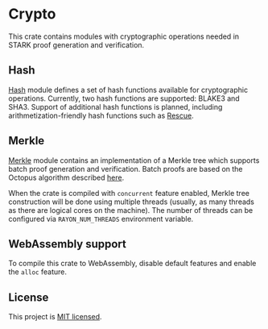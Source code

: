 # Crypto
This crate contains modules with cryptographic operations needed in STARK proof generation and verification.

## Hash
[Hash](src/hash) module defines a set of hash functions available for cryptographic operations. Currently, two hash functions are supported: BLAKE3 and SHA3. Support of additional hash functions is planned, including arithmetization-friendly hash functions such as [Rescue](https://eprint.iacr.org/2020/1143).

## Merkle
[Merkle](src/merkle) module contains an implementation of a Merkle tree which supports batch proof generation and verification. Batch proofs are based on the Octopus algorithm described [here](https://eprint.iacr.org/2017/933).

When the crate is compiled with `concurrent` feature enabled, Merkle tree construction will be done using multiple threads (usually, as many threads as there are logical cores on the machine). The number of threads can be configured via `RAYON_NUM_THREADS` environment variable.

## WebAssembly support
To compile this crate to WebAssembly, disable default features and enable the `alloc` feature.

License
-------

This project is [MIT licensed](../LICENSE).